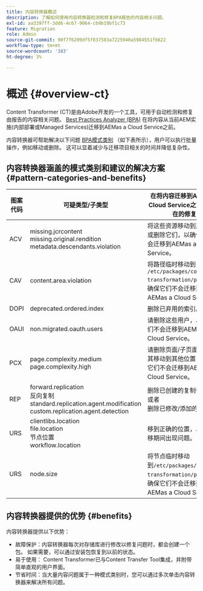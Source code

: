 ```yaml
---
title: 内容转换器概述
description: 了解如何使用内容转换器检测和修复BPA报告的内容相关问题。
exl-id: aa3397ff-3dd6-4c67-9064-cb9b19bf1c73
feature: Migration
role: Admin
source-git-commit: 90f7f6209df5f837583a7225940a5984551f6622
workflow-type: tm+mt
source-wordcount: '383'
ht-degree: 3%

---
```


# 概述 {#overview-ct}

Content Transformer (CT)是由Adobe开发的一个工具，可用于自动检测和修复由报告的内容相关问题。 [Best Practices Analyzer (BPA)](/help/journey-migration/best-practices-analyzer/overview-best-practices-analyzer.md) 在将内容从当前AEM实施(内部部署或Managed Services)迁移到AEMas a Cloud Service之前。

内容转换器可帮助解决以下问题 [BPA模式类别](https://experienceleague.adobe.com/docs/experience-manager-pattern-detection/table-of-contents/aso.html) （如下表所示），用户可以执行批量操作，例如移动或删除。 这可以显着减少与迁移项目相关的时间并降低复杂性。

## 内容转换器涵盖的模式类别和建议的解决方案 {#pattern-categories-and-benefits}

| 图案代码 | 可疑类型/子类型 | 在将内容迁移到AEMas a Cloud Service之前进行潜在的修复 |
|--------------|--------------------------------------------------------------------------------------------------------------------|------------------------------------------------------------------------------------------------------------------------------------|
| ACV | missing.jcrcontent <br> missing.original.rendition <br> metadata.descendants.violation | 将这些资源移动到其他位置或删除它们，以确保它们不会迁移到AEMas a Cloud Service。 |
| CAV | content.area.violation | 将路径临时移动到 `/etc/packages/content-transformation/paths` 以确保它们不会迁移到AEMas a Cloud Service。 |
| DOPI | deprecated.ordered.index | 删除已弃用的索引。 |
| OAUI | non.migrated.oauth.users | 请删除这些用户，以确保他们不会迁移到AEMas a Cloud Service。 |
| PCX | page.complexity.medium <br> page.complexity.high | 请删除页面/子页面，或将其移动到其他位置，以确保它们不会迁移到AEMas a Cloud Service。 |
| REP | forward.replication <br> 反向复制 <br> standard.replication.agent.modification <br> custom.replication.agent.detection | 删除已创建的复制代理。 <br> 或者 <br> 删除已修改/添加的属性。 |
| URS | clientlibs.location <br> file.location <br> 节点位置 <br> workflow.location | 移到正确的位置，以避免迁移期间出现问题。 |
| URS | node.size | 将节点临时移动到`/etc/packages/content-transformation/paths` 以确保它们不会迁移到AEMas a Cloud Service。 |

## 内容转换器提供的优势 {#benefits}

内容转换器提供以下优势：

* 故障保护：内容转换器每次对存储库进行修改以修复问题时，都会创建一个包。 如果需要，可以通过安装包恢复到以前的状态。
* 易于使用： Content Transformer已与Content Transfer Tool集成，并附带简单直观的用户界面。
* 节省时间：当大量内容问题属于一种模式类别时，您可以通过多次单击内容转换器来解决所有问题。
